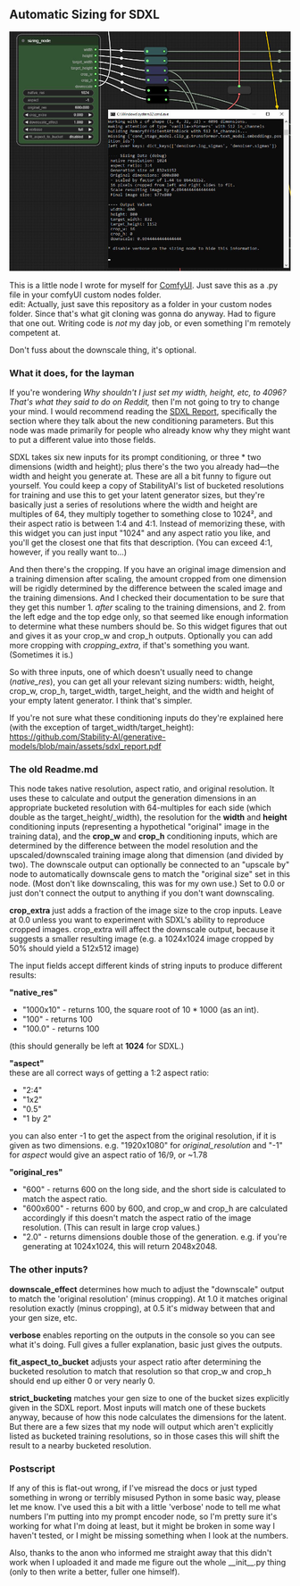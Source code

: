 ## Automatic Sizing for SDXL
![example of the node in use](example.jpg)

This is a little node I wrote for myself for [ComfyUI](https://github.com/comfyanonymous/ComfyUI). Just save this as a .py file in your comfyUI custom nodes folder.  
edit: Actually, just save this repository as a folder in your custom nodes folder. Since that's what git cloning was gonna do anyway. Had to figure that one out. Writing code is *not* my day job, or even something I'm remotely competent at.

Don't fuss about the downscale thing, it's optional.

### What it does, for the layman

If you're wondering _Why shouldn't I just set my width, height, etc, to 4096? That's what they said to do on Reddit,_ then I'm not going to try to change your mind. I would recommend reading the [SDXL Report](https://github.com/Stability-AI/generative-models/blob/main/assets/sdxl_report.pdf), specifically the section where they talk about the new conditioning parameters. But this node was made primarily for people who already know why they might want to put a different value into those fields.

SDXL takes six new inputs for its prompt conditioning, or three * two dimensions (width and height); plus there's the two you already had—the width and height you generate at. These are all a bit funny to figure out yourself. You could keep a copy of StabilityAI's list of bucketed resolutions for training and use this to get your latent generator sizes, but they're basically just a series of resolutions where the width and height are multiples of 64, they multiply together to something close to 1024², and their aspect ratio is between 1:4 and 4:1. Instead of memorizing these, with this widget you can just input "1024" and any aspect ratio you like, and you'll get the closest one that fits that description. (You can exceed 4:1, however, if you really want to...)

And then there's the cropping. If you have an original image dimension and a training dimension after scaling, the amount cropped from one dimension will be rigidly determined by the difference between the scaled image and the training dimensions. And I checked their documentation to be sure that they get this number 1. _after_ scaling to the training dimensions, and 2. from the left edge and the top edge only, so that seemed like enough information to determine what these numbers should be. So this widget figures that out and gives it as your crop_w and crop_h outputs. Optionally you can add more cropping with _cropping_extra_, if that's something you want. (Sometimes it is.)

So with three inputs, one of which doesn't usually need to change (_native_res_), you can get all your relevant sizing numbers: width, height, crop_w, crop_h, target_width, target_height, and the width and height of your empty latent generator. I think that's simpler.

If you're not sure what these conditioning inputs do they're explained here (with the exception of target_width/target_height):  
https://github.com/Stability-AI/generative-models/blob/main/assets/sdxl_report.pdf

 ### The old Readme.md

This node takes native resolution, aspect ratio, and original resolution. It uses these to calculate and output the generation dimensions in an appropriate bucketed resolution with 64-multiples for each side (which double as the target_height/\_width), the resolution for the **width** and **height** conditioning inputs (representing a hypothetical "original" image in the training data), and the **crop_w** and **crop_h** conditioning inputs, which are determined by the difference between the model resolution and the upscaled/downscaled training image along that dimension (and divided by two). The downscale output can optionally be connected to an "upscale by" node to automatically downscale gens to match the "original size" set in this node. (Most don't like downscaling, this was for my own use.) Set to 0.0 or just don't connect the output to anything if you don't want downscaling.

**crop_extra** just adds a fraction of the image size to the crop inputs. Leave at 0.0 unless you want to experiment with SDXL's ability to reproduce cropped images. crop_extra will affect the downscale output, because it suggests a smaller resulting image (e.g. a 1024x1024 image cropped by 50% should yield a 512x512 image)

The input fields accept different kinds of string inputs to produce different results:

**"native_res"**  
- "1000x10" - returns 100, the square root of 10 * 1000 (as an int).  
- "100" - returns 100  
- "100.0" - returns 100

(this should generally be left at **1024** for SDXL.)  

**"aspect"**  
these are all correct ways of getting a 1:2 aspect ratio:
- "2:4"  
- "1x2"  
- "0.5"  
- "1 by 2"

you can also enter -1 to get the aspect from the original resolution, if it is given as two dimensions. e.g. "1920x1080" for _original_resolution_ and "-1" for _aspect_ would give an aspect ratio of 16/9, or ~1.78

**"original_res"**  
- "600" - returns 600 on the long side, and the short side is calculated to match the aspect ratio.  
- "600x600" - returns 600 by 600, and crop_w and crop_h are calculated accordingly if this doesn't match the aspect ratio of the image resolution. (This can result in large crop values.)
- "2.0" - returns dimensions double those of the generation. e.g. if you're generating at 1024x1024, this will return 2048x2048. 


### The other inputs?

**downscale_effect** determines how much to adjust the "downscale" output to match the 'original resolution' (minus cropping). At 1.0 it matches original resolution exactly (minus cropping), at 0.5 it's midway between that and your gen size, etc.

**verbose** enables reporting on the outputs in the console so you can see what it's doing. Full gives a fuller explanation, basic just gives the outputs.

**fit_aspect_to_bucket** adjusts your aspect ratio after determining the bucketed resolution to match that resolution so that crop_w and crop_h should end up either 0 or very nearly 0.

**strict_bucketing** matches your gen size to one of the bucket sizes explicitly given in the SDXL report. Most inputs will match one of these buckets anyway, because of how this node calculates the dimensions for the latent. But there are a few sizes that my node will output which aren't explicitly listed as bucketed training resolutions, so in those cases this will shift the result to a nearby bucketed resolution. 

### Postscript

If any of this is flat-out wrong, if I've misread the docs or just typed something in wrong or terribly misused Python in some basic way, please let me know. I've used this a bit with a little 'verbose' node to tell me what numbers I'm putting into my prompt encoder node, so I'm pretty sure it's working for what I'm doing at least, but it might be broken in some way I haven't tested, or I might be missing something when I look at the numbers.

Also, thanks to the anon who informed me straight away that this didn't work when I uploaded it and made me figure out the whole \_\_init\_\_.py thing (only to then write a better, fuller one himself). 
